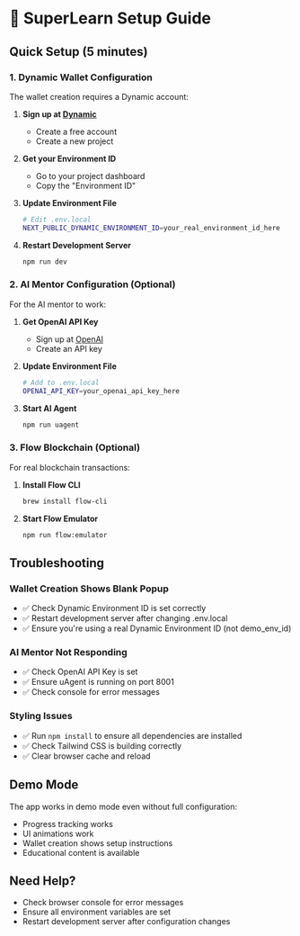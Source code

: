 # 🚀 SuperLearn Setup Guide

## Quick Setup (5 minutes)

### 1. Dynamic Wallet Configuration
The wallet creation requires a Dynamic account:

1. **Sign up at [Dynamic](https://app.dynamic.xyz/)**
   - Create a free account
   - Create a new project

2. **Get your Environment ID**
   - Go to your project dashboard
   - Copy the "Environment ID" 

3. **Update Environment File**
   ```bash
   # Edit .env.local
   NEXT_PUBLIC_DYNAMIC_ENVIRONMENT_ID=your_real_environment_id_here
   ```

4. **Restart Development Server**
   ```bash
   npm run dev
   ```

### 2. AI Mentor Configuration (Optional)
For the AI mentor to work:

1. **Get OpenAI API Key**
   - Sign up at [OpenAI](https://platform.openai.com/)
   - Create an API key

2. **Update Environment File**
   ```bash
   # Add to .env.local
   OPENAI_API_KEY=your_openai_api_key_here
   ```

3. **Start AI Agent**
   ```bash
   npm run uagent
   ```

### 3. Flow Blockchain (Optional)
For real blockchain transactions:

1. **Install Flow CLI**
   ```bash
   brew install flow-cli
   ```

2. **Start Flow Emulator**
   ```bash
   npm run flow:emulator
   ```

## Troubleshooting

### Wallet Creation Shows Blank Popup
- ✅ Check Dynamic Environment ID is set correctly
- ✅ Restart development server after changing .env.local
- ✅ Ensure you're using a real Dynamic Environment ID (not demo_env_id)

### AI Mentor Not Responding
- ✅ Check OpenAI API Key is set
- ✅ Ensure uAgent is running on port 8001
- ✅ Check console for error messages

### Styling Issues
- ✅ Run `npm install` to ensure all dependencies are installed
- ✅ Check Tailwind CSS is building correctly
- ✅ Clear browser cache and reload

## Demo Mode
The app works in demo mode even without full configuration:
- Progress tracking works
- UI animations work  
- Wallet creation shows setup instructions
- Educational content is available

## Need Help?
- Check browser console for error messages
- Ensure all environment variables are set
- Restart development server after configuration changes